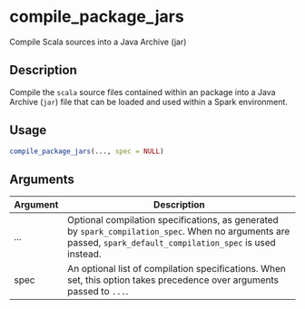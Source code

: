 # compile_package_jars


Compile Scala sources into a Java Archive (jar)




## Description

Compile the ``scala`` source files contained within an  package
into a Java Archive (``jar``) file that can be loaded and used within
a Spark environment.





## Usage
```r
compile_package_jars(..., spec = NULL)
```




## Arguments


Argument      |Description
------------- |----------------
... | Optional compilation specifications, as generated by ``spark_compilation_spec``. When no arguments are passed, ``spark_default_compilation_spec`` is used instead.
spec | An optional list of compilation specifications. When set, this option takes precedence over arguments passed to ``...``.






